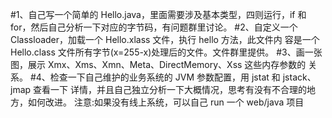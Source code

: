 #1、自己写一个简单的 Hello.java，里面需要涉及基本类型，四则运行，if 和 for，然后自己分析一下对应的字节码，有问题群里讨论。
#2、自定义一个 Classloader，加载一个 Hello.xlass 文件，执行 hello 方法，此文件内 容是一个 Hello.class 文件所有字节(x=255-x)处理后的文件。文件群里提供。
#3、画一张图，展示 Xmx、Xms、Xmn、Meta、DirectMemory、Xss 这些内存参数的 关系。
#4、检查一下自己维护的业务系统的 JVM 参数配置，用 jstat 和 jstack、jmap 查看一下 详情，并且自己独立分析一下大概情况，思考有没有不合理的地方，如何改进。
    注意:如果没有线上系统，可以自己 run 一个 web/java 项目
